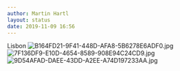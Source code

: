 ```yaml
---
author: Martin Hartl
layout: status
date: 2019-11-09 16:56
---
```

Lisbon
![B164FD21-9F41-448D-AFA8-5B6278E6ADF0.jpg](http://share.hartl.co/micro/B164FD21-9F41-448D-AFA8-5B6278E6ADF0.jpg)
![7F136DF9-E10D-4654-8589-908E94C24CD9.jpg](http://share.hartl.co/micro/7F136DF9-E10D-4654-8589-908E94C24CD9.jpg)
![9D54AFAD-DAEE-43DD-A2EE-A74D197233AA.jpg](http://share.hartl.co/micro/9D54AFAD-DAEE-43DD-A2EE-A74D197233AA.jpg)